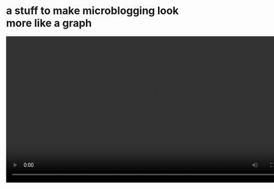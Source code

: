 # a stuff to make microblogging look more like a graph

<video width=800px src=https://github.com/user-attachments/assets/272730a8-5c74-4bcb-a9a6-83960ff89d8f />

